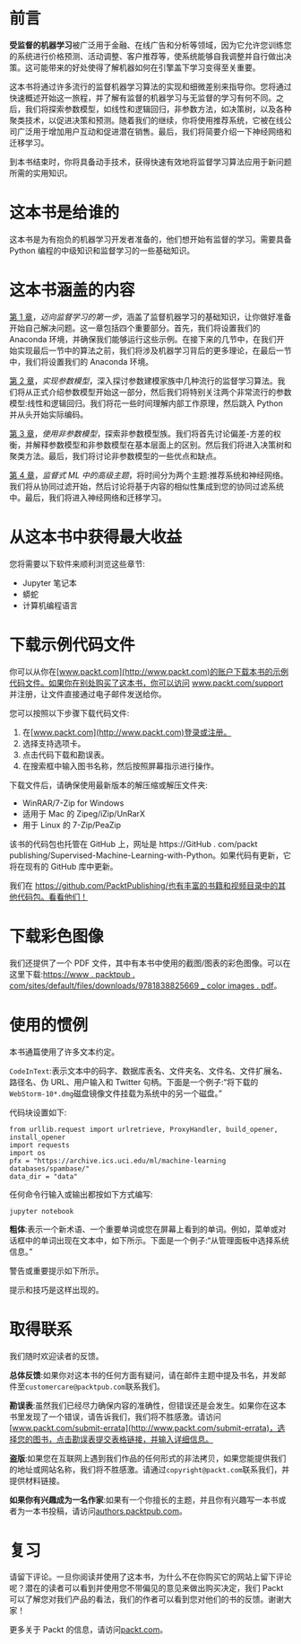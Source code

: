 <title>Preface</title>  

# 前言

**受监督的机器学习**被广泛用于金融、在线广告和分析等领域，因为它允许您训练您的系统进行价格预测、活动调整、客户推荐等，使系统能够自我调整并自行做出决策。这可能带来的好处使得了解机器如何在引擎盖下学习变得至关重要。

这本书将通过许多流行的监督机器学习算法的实现和细微差别来指导你。您将通过快速概述开始这一旅程，并了解有监督的机器学习与无监督的学习有何不同。之后，我们将探索参数模型，如线性和逻辑回归，非参数方法，如决策树，以及各种聚类技术，以促进决策和预测。随着我们的继续，你将使用推荐系统，它被在线公司广泛用于增加用户互动和促进潜在销售。最后，我们将简要介绍一下神经网络和迁移学习。

到本书结束时，你将具备动手技术，获得快速有效地将监督学习算法应用于新问题所需的实用知识。

<title>Who this book is for</title>  

# 这本书是给谁的

这本书是为有抱负的机器学习开发者准备的，他们想开始有监督的学习。需要具备 Python 编程的中级知识和监督学习的一些基础知识。

<title>What this book covers</title>  

# 这本书涵盖的内容

[第 1 章](a1933cd1-a636-44f9-9729-f9e68d9c726e.xhtml)，*迈向监督学习的第一步*，涵盖了监督机器学习的基础知识，让你做好准备开始自己解决问题。这一章包括四个重要部分。首先，我们将设置我们的 Anaconda 环境，并确保我们能够运行这些示例。在接下来的几节中，在我们开始实现最后一节中的算法之前，我们将涉及机器学习背后的更多理论，在最后一节中，我们将设置我们的 Anaconda 环境。

[第 2 章](b51fa9b6-9158-4bcf-9998-18a8f91d3d06.xhtml)，*实现参数模型*，深入探讨参数建模家族中几种流行的监督学习算法。我们将从正式介绍参数模型开始这一部分，然后我们将特别关注两个非常流行的参数模型:线性和逻辑回归。我们将花一些时间理解内部工作原理，然后跳入 Python 并从头开始实际编码。

[第 3 章](028b1786-df10-4e2b-96be-541675edd2cd.xhtml)，*使用非参数模型*，探索非参数模型族。我们将首先讨论偏差-方差的权衡，并解释参数模型和非参数模型在基本层面上的区别。然后我们将进入决策树和聚类方法。最后，我们将讨论非参数模型的一些优点和缺点。

[第 4 章](378fd619-42ca-448d-a0a4-8419697ebcb1.xhtml)，*监督式 ML 中的高级主题*，将时间分为两个主题:推荐系统和神经网络。我们将从协同过滤开始，然后讨论将基于内容的相似性集成到您的协同过滤系统中。最后，我们将进入神经网络和迁移学习。

<title>To get the most out of this book</title>  

# 从这本书中获得最大收益

您将需要以下软件来顺利浏览这些章节:

*   Jupyter 笔记本
*   蟒蛇
*   计算机编程语言

<title>Download the example code files</title>  

# 下载示例代码文件

你可以从你在[www.packt.com](http://www.packt.com)的账户下载本书的示例代码文件。如果你在别处购买了这本书，你可以访问 www.packt.com/support 并注册，让文件直接通过电子邮件发送给你。

您可以按照以下步骤下载代码文件:

1.  在[www.packt.com](http://www.packt.com)登录或注册。
2.  选择支持选项卡。
3.  点击代码下载和勘误表。
4.  在搜索框中输入图书名称，然后按照屏幕指示进行操作。

下载文件后，请确保使用最新版本的解压缩或解压文件夹:

*   WinRAR/7-Zip for Windows
*   适用于 Mac 的 Zipeg/iZip/UnRarX
*   用于 Linux 的 7-Zip/PeaZip

该书的代码包也托管在 GitHub 上，网址是 https://GitHub . com/packt publishing/Supervised-Machine-Learning-with-Python。如果代码有更新，它将在现有的 GitHub 库中更新。

我们在 https://github.com/PacktPublishing/也有丰富的书籍和视频目录中的其他代码包。看看他们！

<title>Download the color images</title>  

# 下载彩色图像

我们还提供了一个 PDF 文件，其中有本书中使用的截图/图表的彩色图像。可以在这里下载:[https://www . packtpub . com/sites/default/files/downloads/9781838825669 _ color images . pdf](https://www.packtpub.com/sites/default/files/downloads/9781838825669_ColorImages.pdf)。

<title>Conventions used</title>  

# 使用的惯例

本书通篇使用了许多文本约定。

`CodeInText`:表示文本中的码字、数据库表名、文件夹名、文件名、文件扩展名、路径名、伪 URL、用户输入和 Twitter 句柄。下面是一个例子:“将下载的`WebStorm-10*.dmg`磁盘镜像文件挂载为系统中的另一个磁盘。”

代码块设置如下:

```
from urllib.request import urlretrieve, ProxyHandler, build_opener, install_opener
import requests
import os
pfx = "https://archive.ics.uci.edu/ml/machine-learning databases/spambase/"
data_dir = "data"
```

任何命令行输入或输出都按如下方式编写:

```
jupyter notebook
```

**粗体**:表示一个新术语、一个重要单词或您在屏幕上看到的单词。例如，菜单或对话框中的单词出现在文本中，如下所示。下面是一个例子:“从管理面板中选择系统信息。”

警告或重要提示如下所示。

提示和技巧是这样出现的。

<title>Get in touch</title>  

# 取得联系

我们随时欢迎读者的反馈。

**总体反馈**:如果你对这本书的任何方面有疑问，请在邮件主题中提及书名，并发邮件至`customercare@packtpub.com`联系我们。

**勘误表**:虽然我们已经尽力确保内容的准确性，但错误还是会发生。如果你在这本书里发现了一个错误，请告诉我们，我们将不胜感激。请访问[www.packt.com/submit-errata](http://www.packt.com/submit-errata)，选择您的图书，点击勘误表提交表格链接，并输入详细信息。

**盗版**:如果您在互联网上遇到我们作品的任何形式的非法拷贝，如果您能提供我们的地址或网站名称，我们将不胜感激。请通过`copyright@packt.com`联系我们，并提供材料链接。

**如果你有兴趣成为一名作家**:如果有一个你擅长的主题，并且你有兴趣写一本书或者为一本书投稿，请访问[authors.packtpub.com](http://authors.packtpub.com/)。

<title>Reviews</title>  

# 复习

请留下评论。一旦你阅读并使用了这本书，为什么不在你购买它的网站上留下评论呢？潜在的读者可以看到并使用您不带偏见的意见来做出购买决定，我们 Packt 可以了解您对我们产品的看法，我们的作者可以看到您对他们的书的反馈。谢谢大家！

更多关于 Packt 的信息，请访问[packt.com](http://www.packt.com/)。